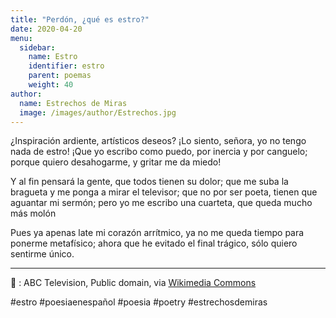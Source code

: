 ```yaml
---
title: "Perdón, ¿qué es estro?"
date: 2020-04-20
menu:
  sidebar:
    name: Estro
    identifier: estro
    parent: poemas
    weight: 40
author:
  name: Estrechos de Miras
  image: /images/author/Estrechos.jpg
---
```


¿Inspiración ardiente, artísticos deseos? ¡Lo siento, señora, yo no tengo nada de estro! ¡Que yo escribo como puedo, por inercia y por canguelo; porque quiero desahogarme, y gritar me da miedo!

Y al fin pensará la gente, que todos tienen su dolor; que me suba la bragueta y me ponga a mirar el televisor; que no por ser poeta, tienen que aguantar mi sermón; pero yo me escribo una cuarteta, que queda mucho más molón

Pues ya apenas late mi corazón arrítmico, ya no me queda tiempo para ponerme metafísico; ahora que he evitado el final trágico, sólo quiero sentirme único.

---

📸 : ABC Television, Public domain, via [Wikimedia Commons](https://commons.wikimedia.org/wiki/File:Sally_Field_The_Flying_Nun_1968.JPG)

#estro #poesiaenespañol #poesia #poetry #estrechosdemiras
